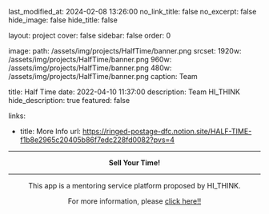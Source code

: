 last_modified_at: 2024-02-08 13:26:00
no_link_title:    false
no_excerpt:       false
hide_image:       false
hide_title:       false

layout:           project
cover:            false
sidebar:          false
order:            0

image:
  path:           /assets/img/projects/HalfTime/banner.png
  srcset:
    1920w:        /assets/img/projects/HalfTime/banner.png
    960w:         /assets/img/projects/HalfTime/banner.png
    480w:         /assets/img/projects/HalfTime/banner.png
caption:          Team

title:            Half Time
date:             2022-04-10 11:37:00
description:      Team HI_THINK
hide_description: true
featured:         false

links:
  - title:        More Info
    url:          https://ringed-postage-dfc.notion.site/HALF-TIME-f1b8e2965c20405b86f7edc228fd0082?pvs=4

---

<div align="center">


**Sell Your Time!**

---

This app is a mentoring service platform proposed by HI_THINK.

For more information, please [click here!!](https://ringed-postage-dfc.notion.site/HALF-TIME-f1b8e2965c20405b86f7edc228fd0082?pvs=4)
